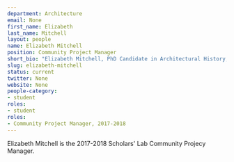 ```yaml
---
department: Architecture
email: None
first_name: Elizabeth
last_name: Mitchell
layout: people
name: Elizabeth Mitchell
position: Community Project Manager
short_bio: "Elizabeth Mitchell, PhD Candidate in Architectural History, assists with events and provides graphic design work for the Scholars' Lab."
slug: elizabeth-mitchell
status: current
twitter: None
website: None
people-category:
- student
roles:
- student
roles:
- Community Project Manager, 2017-2018
---
```


Elizabeth Mitchell is the 2017-2018 Scholars' Lab Community Projecy Manager.
